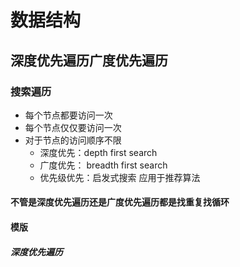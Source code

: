 # 数据结构

## 深度优先遍历广度优先遍历

### 搜索遍历

- 每个节点都要访问一次
- 每个节点仅仅要访问一次
- 对于节点的访问顺序不限
  - 深度优先：depth first search
  - 广度优先： breadth first search
  - 优先级优先：启发式搜索    应用于推荐算法

#### 不管是深度优先遍历还是广度优先遍历都是找重复找循环


#### 模版
##### 深度优先遍历

```java




```

 

  




